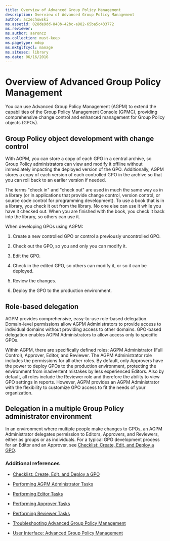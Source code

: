 ```yaml
---
title: Overview of Advanced Group Policy Management
description: Overview of Advanced Group Policy Management
author: aczechowski
ms.assetid: 028de9dd-848b-42bc-a982-65ba5c433772
ms.reviewer:
ms.author: aaroncz
ms.collection: must-keep
ms.pagetype: mdop
ms.mktglfcycl: manage
ms.sitesec: library
ms.date: 06/16/2016
---
```



# Overview of Advanced Group Policy Management


You can use Advanced Group Policy Management (AGPM) to extend the capabilities of the Group Policy Management Console (GPMC), providing comprehensive change control and enhanced management for Group Policy objects (GPOs).

## Group Policy object development with change control


With AGPM, you can store a copy of each GPO in a central archive, so Group Policy administrators can view and modify it offline without immediately impacting the deployed version of the GPO. Additionally, AGPM stores a copy of each version of each controlled GPO in the archive so that you can roll back to an earlier version if needed.

The terms "check in" and "check out" are used in much the same way as in a library (or in applications that provide change control, version control, or source code control for programming development). To use a book that is in a library, you check it out from the library. No one else can use it while you have it checked out. When you are finished with the book, you check it back into the library, so others can use it.

When developing GPOs using AGPM:

1.  Create a new controlled GPO or control a previously uncontrolled GPO.

2.  Check out the GPO, so you and only you can modify it.

3.  Edit the GPO.

4.  Check in the edited GPO, so others can modify it, or so it can be deployed.

5.  Review the changes.

6.  Deploy the GPO to the production environment.

## Role-based delegation


AGPM provides comprehensive, easy-to-use role-based delegation. Domain-level permissions allow AGPM Administrators to provide access to individual domains without providing access to other domains. GPO-based delegation enables AGPM Administrators to allow access only to specific GPOs.

Within AGPM, there are specifically defined roles: AGPM Administrator (Full Control), Approver, Editor, and Reviewer. The AGPM Administrator role includes the permissions for all other roles. By default, only Approvers have the power to deploy GPOs to the production environment, protecting the environment from inadvertent mistakes by less experienced Editors. Also by default, all roles include the Reviewer role and therefore the ability to view GPO settings in reports. However, AGPM provides an AGPM Administrator with the flexibility to customize GPO access to fit the needs of your organization.

## Delegation in a multiple Group Policy administrator environment


In an environment where multiple people make changes to GPOs, an AGPM Administrator delegates permission to Editors, Approvers, and Reviewers, either as groups or as individuals. For a typical GPO development process for an Editor and an Approver, see [Checklist: Create, Edit, and Deploy a GPO](checklist-create-edit-and-deploy-a-gpo.md).

### Additional references

-   [Checklist: Create, Edit, and Deploy a GPO](checklist-create-edit-and-deploy-a-gpo.md)

-   [Performing AGPM Administrator Tasks](performing-agpm-administrator-tasks.md)

-   [Performing Editor Tasks](performing-editor-tasks.md)

-   [Performing Approver Tasks](performing-approver-tasks.md)

-   [Performing Reviewer Tasks](performing-reviewer-tasks.md)

-   [Troubleshooting Advanced Group Policy Management](troubleshooting-advanced-group-policy-management.md)

-   [User Interface: Advanced Group Policy Management](user-interface-advanced-group-policy-management.md)

 

 






